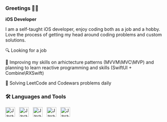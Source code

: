 ### Greetings 🖐🏻

**iOS Developer**

I am a self-taught iOS developer, enjoy coding both as a job and a hobby. Love the process of getting my head around coding problems and custom  solutions.

🔍 Looking for a job

📝 Improving my skills on arhictecture patterns (MVVM\MVC\MVP) and planning to learn reactive programming and skills (SwiftUI + Combine\RXSwift)

🧠 Solving LeetCode and Codewars problems daily

### 🛠 Languages and Tools

<img align="left" alt="Java" width="30px" style="padding-right:10px" src="https://cdn.jsdelivr.net/gh/devicons/devicon/icons/swift/swift-original.svg" />
<img align="left" alt="Java" width="30px" style="padding-right:10px" src="https://cdn.jsdelivr.net/gh/devicons/devicon/icons/objectivec/objectivec-plain.svg" />
<img align="left" alt="Java" width="30px" style="padding-right:10px" src="https://cdn.jsdelivr.net/gh/devicons/devicon/icons/javascript/javascript-original.svg" />
<img align="left" alt="Java" width="30px" style="padding-right:10px" src="https://cdn.jsdelivr.net/gh/devicons/devicon/icons/bitbucket/bitbucket-original.svg" />
<img align="left" alt="Java" width="30px" style="padding-right:10px" src="https://cdn.jsdelivr.net/gh/devicons/devicon/icons/git/git-original.svg" />
